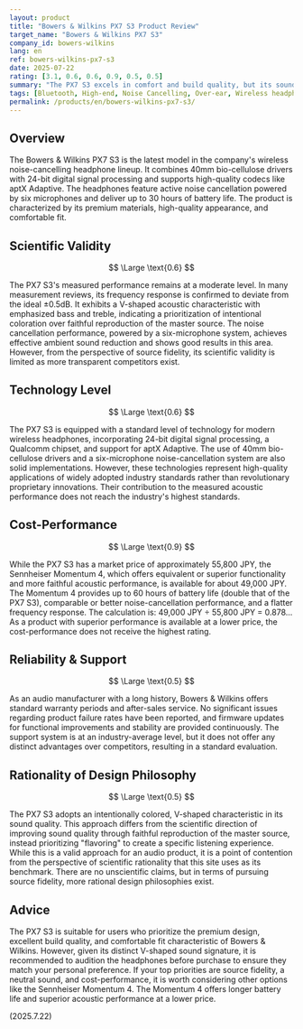 ```yaml
---
layout: product
title: "Bowers & Wilkins PX7 S3 Product Review"
target_name: "Bowers & Wilkins PX7 S3"
company_id: bowers-wilkins
lang: en
ref: bowers-wilkins-px7-s3
date: 2025-07-22
rating: [3.1, 0.6, 0.6, 0.9, 0.5, 0.5]
summary: "The PX7 S3 excels in comfort and build quality, but its sound is intentionally colored rather than faithful, and more affordable, higher-fidelity competitors exist."
tags: [Bluetooth, High-end, Noise Cancelling, Over-ear, Wireless headphones]
permalink: /products/en/bowers-wilkins-px7-s3/
---
```

## Overview

The Bowers & Wilkins PX7 S3 is the latest model in the company's wireless noise-cancelling headphone lineup. It combines 40mm bio-cellulose drivers with 24-bit digital signal processing and supports high-quality codecs like aptX Adaptive. The headphones feature active noise cancellation powered by six microphones and deliver up to 30 hours of battery life. The product is characterized by its premium materials, high-quality appearance, and comfortable fit.

## Scientific Validity

$$ \Large \text{0.6} $$

The PX7 S3's measured performance remains at a moderate level. In many measurement reviews, its frequency response is confirmed to deviate from the ideal ±0.5dB. It exhibits a V-shaped acoustic characteristic with emphasized bass and treble, indicating a prioritization of intentional coloration over faithful reproduction of the master source. The noise cancellation performance, powered by a six-microphone system, achieves effective ambient sound reduction and shows good results in this area. However, from the perspective of source fidelity, its scientific validity is limited as more transparent competitors exist.

## Technology Level

$$ \Large \text{0.6} $$

The PX7 S3 is equipped with a standard level of technology for modern wireless headphones, incorporating 24-bit digital signal processing, a Qualcomm chipset, and support for aptX Adaptive. The use of 40mm bio-cellulose drivers and a six-microphone noise-cancellation system are also solid implementations. However, these technologies represent high-quality applications of widely adopted industry standards rather than revolutionary proprietary innovations. Their contribution to the measured acoustic performance does not reach the industry's highest standards.

## Cost-Performance

$$ \Large \text{0.9} $$

While the PX7 S3 has a market price of approximately 55,800 JPY, the Sennheiser Momentum 4, which offers equivalent or superior functionality and more faithful acoustic performance, is available for about 49,000 JPY. The Momentum 4 provides up to 60 hours of battery life (double that of the PX7 S3), comparable or better noise-cancellation performance, and a flatter frequency response. The calculation is: 49,000 JPY ÷ 55,800 JPY = 0.878... As a product with superior performance is available at a lower price, the cost-performance does not receive the highest rating.

## Reliability & Support

$$ \Large \text{0.5} $$

As an audio manufacturer with a long history, Bowers & Wilkins offers standard warranty periods and after-sales service. No significant issues regarding product failure rates have been reported, and firmware updates for functional improvements and stability are provided continuously. The support system is at an industry-average level, but it does not offer any distinct advantages over competitors, resulting in a standard evaluation.

## Rationality of Design Philosophy

$$ \Large \text{0.5} $$

The PX7 S3 adopts an intentionally colored, V-shaped characteristic in its sound quality. This approach differs from the scientific direction of improving sound quality through faithful reproduction of the master source, instead prioritizing "flavoring" to create a specific listening experience. While this is a valid approach for an audio product, it is a point of contention from the perspective of scientific rationality that this site uses as its benchmark. There are no unscientific claims, but in terms of pursuing source fidelity, more rational design philosophies exist.

## Advice

The PX7 S3 is suitable for users who prioritize the premium design, excellent build quality, and comfortable fit characteristic of Bowers & Wilkins. However, given its distinct V-shaped sound signature, it is recommended to audition the headphones before purchase to ensure they match your personal preference. If your top priorities are source fidelity, a neutral sound, and cost-performance, it is worth considering other options like the Sennheiser Momentum 4. The Momentum 4 offers longer battery life and superior acoustic performance at a lower price.

(2025.7.22)
